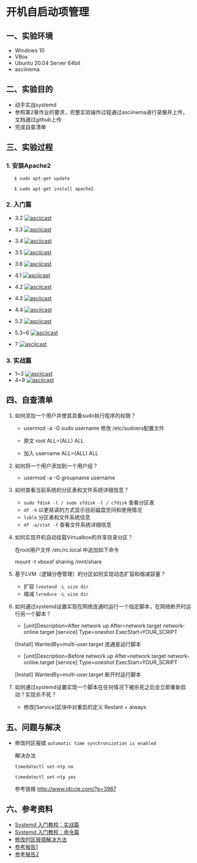 # 开机自启动项管理
## 一、实验环境
+ Windows 10
+ VBox
+ Ubuntu 20.04 Server 64bit
+ asciinema
## 二、实验目的
- 动手实战systemd
- 参照第2章作业的要求，完整实验操作过程通过asciinema进行录像并上传，文档通过github上传
- 完成自查清单
## 三、实验过程
### 1. 安装Apache2
```
   $ sudo apt-get update
```
```
   $ sudo apt-get install apache2
```
### 2. 入门篇
- 3.2
[![asciicast](https://asciinema.org/a/RU2GR0SK3rCc1iUb5RrtDOOd3.svg)](https://asciinema.org/a/RU2GR0SK3rCc1iUb5RrtDOOd3)

- 3.3
[![asciicast](https://asciinema.org/a/TGiP3iyeEnmInIOCYQeJUoEFO.svg)](https://asciinema.org/a/TGiP3iyeEnmInIOCYQeJUoEFO)
- 3.4
[![asciicast](https://asciinema.org/a/JKh8VsLfTK9Zkpln4HeHyuBI1.svg)](https://asciinema.org/a/JKh8VsLfTK9Zkpln4HeHyuBI1)
- 3.5
[![asciicast](https://asciinema.org/a/qWlKc8DRmTm23Jg0pgDuwVFjo.svg)](https://asciinema.org/a/qWlKc8DRmTm23Jg0pgDuwVFjo)
- 3.6
[![asciicast](https://asciinema.org/a/gv1xWvSyxTg1nCsoE5KE1Sfwq.svg)](https://asciinema.org/a/gv1xWvSyxTg1nCsoE5KE1Sfwq)
- 4.1
[![asciicast](https://asciinema.org/a/bxwz51GxiGwFEXOhOvvfvfmbJ.svg)](https://asciinema.org/a/bxwz51GxiGwFEXOhOvvfvfmbJ)
- 4.2
[![asciicast](https://asciinema.org/a/q4OAsmsjOsligbK35Y3PIaM9c.svg)](https://asciinema.org/a/q4OAsmsjOsligbK35Y3PIaM9c)
- 4.3
[![asciicast](https://asciinema.org/a/JJpcFZ57W8jgQEOKmvhOfUk8R.svg)](https://asciinema.org/a/JJpcFZ57W8jgQEOKmvhOfUk8R)
- 4.4
[![asciicast](https://asciinema.org/a/3qzekOBdhbheRrBUSxpscgzJ9.svg)](https://asciinema.org/a/3qzekOBdhbheRrBUSxpscgzJ9)
- 5.2
[![asciicast](https://asciinema.org/a/HN0mtcCf2uzepWu6odB7X4Qof.svg)](https://asciinema.org/a/HN0mtcCf2uzepWu6odB7X4Qof)
- 5.3~6
[![asciicast](https://asciinema.org/a/vpfmrY18FXPWLch29bVbIn016.svg)](https://asciinema.org/a/vpfmrY18FXPWLch29bVbIn016)
- 7
[![asciicast](https://asciinema.org/a/4DBxnAr0jwViCMdZdsHEQMuQz.svg)](https://asciinema.org/a/4DBxnAr0jwViCMdZdsHEQMuQz)
### 3. 实战篇
- 1~3
[![asciicast](https://asciinema.org/a/mhyfeZUCaprP5knJKF14DGfUV.svg)](https://asciinema.org/a/mhyfeZUCaprP5knJKF14DGfUV)
- 4~9
[![asciicast](https://asciinema.org/a/CbaVniGWf309JqLcNCIgKOCCf.svg)](https://asciinema.org/a/CbaVniGWf309JqLcNCIgKOCCf)
## 四、自查清单
1. 如何添加一个用户并使其具备sudo执行程序的权限？

    - usermod -a -G sudo username
    修改 /etc/sudoers配置文件

    - 原文
    root ALL=(ALL) ALL
    - 加入
    username ALL=(ALL) ALL

2. 如何将一个用户添加到一个用户组？

    - usermod -a -G groupname username

3. 如何查看当前系统的分区表和文件系统详细信息？

    - `sudo fdisk -l / sudo sfdisk -l / cfdisk` 查看分区表
    - `df -h` 以更易读的方式显示目前磁盘空间和使用情况
    - `lsblk` 分区表和文件系统信息
    - `df -a/stat -f` 查看文件系统详细信息

4. 如何实现开机自动挂载Virtualbox的共享目录分区？

    在root用户文件 /etc/rc.local 中追加如下命令

    mount -t vboxsf sharing /mnt/share

5. 基于LVM（逻辑分卷管理）的分区如何实现动态扩容和缩减容量？

    - 扩容
    `lvextend -L size dir`
    - 缩减
    `lvreduce -L size dir`

6. 如何通过systemd设置实现在网络连通时运行一个指定脚本，在网络断开时运行另一个脚本？

  

    - [unit]Description=After network up After=network.target network-online.target [service] Type=oneshot ExecStart=YOUR_SCRIPT

     [Install]
     WantedBy=multi-user.target  连通是运行脚本

    - [unit]Description=Before network up After=network.target network-online.target [service] Type=oneshot ExecStart=YOUR_SCRIPT

     [Install]
     WantedBy=multi-user.target 断开时运行脚本


7. 如何通过systemd设置实现一个脚本在任何情况下被杀死之后会立即重新启动？实现杀不死？

    - 修改[Service]区块中对重启的定义 Restant = always
## 五、问题与解决

- 修改时区报错 `automatic time synchronization is enabled`
   
    解决办法
    ```
    timedatectl set-ntp no
    ```
    ```
    timedatectl set-ntp yes
    ```
    
    参考链接 http://www.jdccie.com/?p=3987
## 六、参考资料
- [Systemd 入门教程：实战篇](http://www.ruanyifeng.com/blog/2016/03/systemd-tutorial-part-two.html)
- [Systemd 入门教程：命令篇](http://www.ruanyifeng.com/blog/2016/03/systemd-tutorial-commands.html)
- [修改时区报错解决方法](http://www.jdccie.com/?p=3987)
- [参考报告1](https://github.com/CUCCS/linux-2020-LyuLumos/blob/ch0x03/ch0x03/report3.md)
- [参考报告2](https://github.com/CUCCS/linux-2020-ProgramLove7/blob/chap0x03/chap0x03/chap3.md)